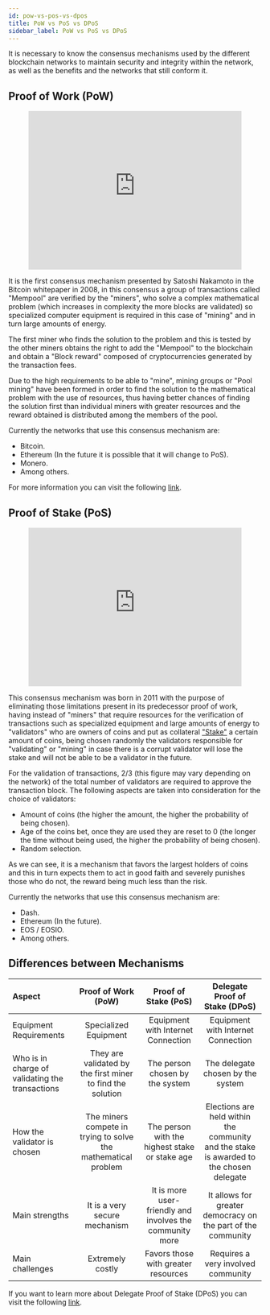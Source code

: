 ```yaml
---
id: pow-vs-pos-vs-dpos
title: PoW vs PoS vs DPoS
sidebar_label: PoW vs PoS vs DPoS
---
```


It is necessary to know the consensus mechanisms used by the different blockchain networks to maintain security and integrity within the network, as well as the benefits and the networks that still conform it.

## Proof of Work (PoW)

<figure class="video_container">
  <iframe width="100%" height="315" src="https://www.youtube.com/embed/3EUAcxhuoU4" frameborder="0" allowfullscreen="true"> </iframe>
</figure>

It is the first consensus mechanism presented by Satoshi Nakamoto in the Bitcoin whitepaper in 2008, in this consensus a group of transactions called "Mempool" are verified by the "miners", who solve a complex mathematical problem (which increases in complexity the more blocks are validated) so specialized computer equipment is required in this case of "mining" and in turn large amounts of energy.

The first miner who finds the solution to the problem and this is tested by the other miners obtains the right to add the "Mempool" to the blockchain and obtain a "Block reward" composed of cryptocurrencies generated by the transaction fees.

Due to the high requirements to be able to "mine", mining groups or "Pool mining" have been formed in order to find the solution to the mathematical problem with the use of resources, thus having better chances of finding the solution first than individual miners with greater resources and the reward obtained is distributed among the members of the pool.

Currently the networks that use this consensus mechanism are:

- Bitcoin.
- Ethereum (In the future it is possible that it will change to PoS).
- Monero.
- Among others.

For more information you can visit the following [link](https://guide.eoscostarica.io/docs/tools/glossary/#stake).

## Proof of Stake (PoS)

<figure class="video_container">
  <iframe width="100%" height="315" src="https://www.youtube.com/embed/psKDXvXdr7k" frameborder="0" allowfullscreen="true"> </iframe>
</figure>

This consensus mechanism was born in 2011 with the purpose of eliminating those limitations present in its predecessor proof of work, having instead of "miners" that require resources for the verification of transactions such as specialized equipment and large amounts of energy to "validators" who are owners of coins and put as collateral ["Stake"](https://guide.eoscostarica.io/docs/tools/glossary/#stake) a certain amount of coins, being chosen randomly the validators responsible for "validating" or "mining" in case there is a corrupt validator will lose the stake and will not be able to be a validator in the future.

For the validation of transactions, 2/3 (this figure may vary depending on the network) of the total number of validators are required to approve the transaction block. The following aspects are taken into consideration for the choice of validators:

- Amount of coins (the higher the amount, the higher the probability of being chosen).
- Age of the coins bet, once they are used they are reset to 0 (the longer the time without being used, the higher the probability of being chosen).
- Random selection.

As we can see, it is a mechanism that favors the largest holders of coins and this in turn expects them to act in good faith and severely punishes those who do not, the reward being much less than the risk.

Currently the networks that use this consensus mechanism are:

- Dash.
- Ethereum (In the future).
- EOS / EOSIO.
- Among others.

## Differences between Mechanisms

| Aspect | Proof of Work (PoW) | Proof of Stake (PoS) | Delegate Proof of Stake (DPoS) |
| :---- | :----: | :----: | :----: |  
| Equipment Requirements | Specialized Equipment | Equipment with Internet Connection | Equipment with Internet Connection |  
| Who is in charge of validating the transactions | They are validated by the first miner to find the solution | The person chosen by the system | The delegate chosen by the system | The delegate chosen by the system |
| How the validator is chosen | The miners compete in trying to solve the mathematical problem | The person with the highest stake or stake age | Elections are held within the community and the stake is awarded to the chosen delegate | The person with the highest stake or stake age | The person with the highest stake or stake age is chosen
| Main strengths | It is a very secure mechanism | It is more user-friendly and involves the community more | It allows for greater democracy on the part of the community | It is a very safe mechanism
| Main challenges | Extremely costly | Favors those with greater resources | Requires a very involved community |

If you want to learn more about Delegate Proof of Stake (DPoS) you can visit the following [link](https://guide.eoscostarica.io/docs/eos-learn/consensus-mechanism#delegated-proof-of-stake-dpos).
